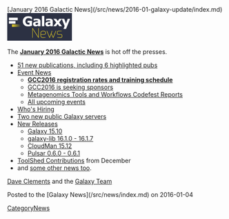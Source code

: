 <div class='newsItemHeader'>[January 2016 Galactic News](/src/news/2016-01-galaxy-update/index.md)</div>

<div class='right'>
<a href='/src/galaxy-updates/2016-01/index.md'><img src="/src/images/galaxy-logos/GalaxyNews.png" alt="It's a new year in the Galaxy!" width=150 /></a><br />
</div>

The **[January 2016 Galactic News](/src/galaxy-updates/2016-01/index.md)** is hot off the presses.
* [51 new publications, including 6 highlighted pubs](/src/galaxy-updates/2016-01/index.md#new-papers)
* [Event News](/src/galaxy-updates/2016-01/index.md#events)
  * **[GCC2016 registration rates and training schedule](/src/galaxy-updates/2016-01/index.md#gcc2016-website-is-online)**
  * [GCC2016 is seeking sponsors](/src/galaxy-updates/2016-01/index.md#seeking-sponsors)
  * [Metagenomics Tools and Workflows Codefest Reports](/src/galaxy-updates/2016-01/index.md#metagenomics-tools-and-workflows-codefest-reports)
  * [All upcoming events](/src/galaxy-updates/2016-01/index.md#upcoming-events)
* [Who's Hiring](/src/galaxy-updates/2016-01/index.md#whos-hiring)
* [Two new public Galaxy servers](/src/galaxy-updates/2016-01/index.md#new-public-galaxy-servers)
* [New Releases](/src/galaxy-updates/2016-01/index.md#releases)
  * [Galaxy 15.10](/src/galaxy-updates/2016-01/index.md#galaxy-1510)
  * [galaxy-lib 16.1.0 - 16.1.7](/src/galaxy-updates/2016-01/index.md#galaxy-lib-1610---1617)
  * [CloudMan 15.12](/src/galaxy-updates/2016-01/index.md#cloudman-1512)
  * [Pulsar 0.6.0 - 0.6.1](/src/galaxy-updates/2016-01/index.md#pulsar-060---061)
* [ToolShed Contributions](/src/galaxy-updates/2016-01/index.md#toolshed-contributions) from December
* and [some other news too](/src/galaxy-updates/2016-01/index.md#other-news).

[Dave Clements](/src/people/dave-clements/index.md) and the [Galaxy Team](/src/galaxy-team/index.md)

<div class='newsItemFooter'>Posted to the [Galaxy News](/src/news/index.md) on 2016-01-04 </div>

[CategoryNews](/src/category-news/index.md)
